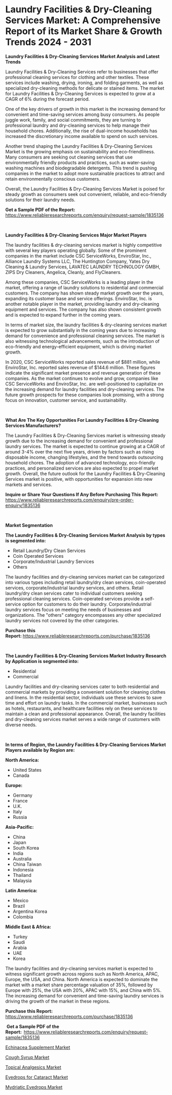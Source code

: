 <p><h1>Laundry Facilities & Dry-Cleaning Services Market: A Comprehensive Report of its Market Share & Growth Trends 2024 - 2031</h1></p><p><strong>Laundry Facilities & Dry-Cleaning Services Market Analysis and Latest Trends</strong></p>
<p><p>Laundry Facilities & Dry-Cleaning Services refer to businesses that offer professional cleaning services for clothing and other textiles. These services include washing, drying, ironing, and folding garments, as well as specialized dry-cleaning methods for delicate or stained items. The market for Laundry Facilities & Dry-Cleaning Services is expected to grow at a CAGR of 6% during the forecast period.</p><p>One of the key drivers of growth in this market is the increasing demand for convenient and time-saving services among busy consumers. As people juggle work, family, and social commitments, they are turning to professional laundry and dry-cleaning services to help manage their household chores. Additionally, the rise of dual-income households has increased the discretionary income available to spend on such services.</p><p>Another trend shaping the Laundry Facilities & Dry-Cleaning Services Market is the growing emphasis on sustainability and eco-friendliness. Many consumers are seeking out cleaning services that use environmentally friendly products and practices, such as water-saving washing machines and biodegradable detergents. This trend is pushing companies in the market to adopt more sustainable practices to attract and retain environmentally conscious customers.</p><p>Overall, the Laundry Facilities & Dry-Cleaning Services Market is poised for steady growth as consumers seek out convenient, reliable, and eco-friendly solutions for their laundry needs.</p></p>
<p><strong>Get a Sample PDF of the Report:&nbsp;</strong> <a href="https://www.reliableresearchreports.com/enquiry/request-sample/1835136">https://www.reliableresearchreports.com/enquiry/request-sample/1835136</a></p>
<p>&nbsp;</p>
<p><strong>Laundry Facilities & Dry-Cleaning Services Major Market Players</strong></p>
<p><p>The laundry facilities & dry-cleaning services market is highly competitive with several key players operating globally. Some of the prominent companies in the market include CSC ServiceWorks, EnviroStar, Inc., Alliance Laundry Systems LLC, The Huntington Company, Yates Dry Cleaning & Laundry Services, LAVATEC LAUNDRY TECHNOLOGY GMBH, ZIPS Dry Cleaners, Angelica, Cleanly, and FlyCleaners.</p><p>Among these companies, CSC ServiceWorks is a leading player in the market, offering a range of laundry solutions to residential and commercial customers. The company has shown steady market growth over the years, expanding its customer base and service offerings. EnviroStar, Inc. is another notable player in the market, providing laundry and dry-cleaning equipment and services. The company has also shown consistent growth and is expected to expand further in the coming years.</p><p>In terms of market size, the laundry facilities & dry-cleaning services market is expected to grow substantially in the coming years due to increasing demand for convenience and professional cleaning services. The market is also witnessing technological advancements, such as the introduction of eco-friendly and energy-efficient equipment, which is driving market growth.</p><p>In 2020, CSC ServiceWorks reported sales revenue of $881 million, while EnviroStar, Inc. reported sales revenue of $144.6 million. These figures indicate the significant market presence and revenue generation of these companies. As the market continues to evolve and grow, companies like CSC ServiceWorks and EnviroStar, Inc. are well-positioned to capitalize on the increasing demand for laundry facilities and dry-cleaning services. The future growth prospects for these companies look promising, with a strong focus on innovation, customer service, and sustainability.</p></p>
<p>&nbsp;</p>
<p><strong>What Are The Key Opportunities For Laundry Facilities & Dry-Cleaning Services Manufacturers?</strong></p>
<p><p>The Laundry Facilities & Dry-Cleaning Services market is witnessing steady growth due to the increasing demand for convenient and professional laundry services. The market is expected to continue growing at a CAGR of around 3-4% over the next five years, driven by factors such as rising disposable income, changing lifestyles, and the trend towards outsourcing household chores. The adoption of advanced technology, eco-friendly practices, and personalized services are also expected to propel market growth. Overall, the future outlook for the Laundry Facilities & Dry-Cleaning Services market is positive, with opportunities for expansion into new markets and services.</p></p>
<p><strong>Inquire or Share Your Questions If Any Before Purchasing This Report:</strong> <a href="https://www.reliableresearchreports.com/enquiry/pre-order-enquiry/1835136">https://www.reliableresearchreports.com/enquiry/pre-order-enquiry/1835136</a></p>
<p>&nbsp;</p>
<p><strong>Market Segmentation</strong></p>
<p><strong>The Laundry Facilities & Dry-Cleaning Services Market Analysis by types is segmented into:</strong></p>
<p><ul><li>Retail Laundry/Dry Clean Services</li><li>Coin Operated Services</li><li>Corporate/Industrial Laundry Services</li><li>Others</li></ul></p>
<p><p>The laundry facilities and dry-cleaning services market can be categorized into various types including retail laundry/dry clean services, coin-operated services, corporate/industrial laundry services, and others. Retail laundry/dry clean services cater to individual customers seeking professional cleaning services. Coin-operated services provide a self-service option for customers to do their laundry. Corporate/industrial laundry services focus on meeting the needs of businesses and organizations. The "others" category encompasses any other specialized laundry services not covered by the other categories.</p></p>
<p><strong>Purchase this Report:&nbsp;</strong><a href="https://www.reliableresearchreports.com/purchase/1835136">https://www.reliableresearchreports.com/purchase/1835136</a></p>
<p>&nbsp;</p>
<p><strong>The Laundry Facilities & Dry-Cleaning Services Market Industry Research by Application is segmented into:</strong></p>
<p><ul><li>Residential</li><li>Commercial</li></ul></p>
<p><p>Laundry facilities and dry-cleaning services cater to both residential and commercial markets by providing a convenient solution for cleaning clothes and linens. In the residential sector, individuals use these services to save time and effort on laundry tasks. In the commercial market, businesses such as hotels, restaurants, and healthcare facilities rely on these services to maintain a clean and professional appearance. Overall, the laundry facilities and dry-cleaning services market serves a wide range of customers with diverse needs.</p></p>
<p>&nbsp;</p>
<p><strong>In terms of Region, the Laundry Facilities & Dry-Cleaning Services Market Players available by Region are:</strong></p>
<p>
    <p> <strong> North America: </strong>
        <ul>
            <li>United States</li>
            <li>Canada</li>
        </ul>
        </p> 
    <p> <strong> Europe: </strong>
        <ul>
            <li>Germany</li>
            <li>France</li>
            <li>U.K.</li>
            <li>Italy</li>
            <li>Russia</li>
        </ul>
        </p> 
    <p> <strong> Asia-Pacific: </strong>
        <ul>
            <li>China</li>
            <li>Japan</li>
            <li>South Korea</li>
            <li>India</li>
            <li>Australia</li>
            <li>China Taiwan</li>
            <li>Indonesia</li>
            <li>Thailand</li>
            <li>Malaysia</li>
        </ul>
        </p> 
    <p> <strong> Latin America: </strong>
        <ul>
            <li>Mexico</li>
            <li>Brazil</li>
            <li>Argentina Korea</li>
            <li>Colombia</li>
        </ul>
        </p> 
    <p> <strong> Middle East & Africa: </strong>
        <ul>
            <li>Turkey</li>
            <li>Saudi</li>
            <li>Arabia</li>
            <li>UAE</li>
            <li>Korea</li>
        </ul>
    </p>
    </p>
<p><p>The laundry facilities and dry-cleaning services market is expected to witness significant growth across regions such as North America, APAC, Europe, the USA, and China. North America is expected to dominate the market with a market share percentage valuation of 35%, followed by Europe with 25%, the USA with 20%, APAC with 15%, and China with 5%. The increasing demand for convenient and time-saving laundry services is driving the growth of the market in these regions.</p></p>
<p><strong>Purchase this Report: </strong><a href="https://www.reliableresearchreports.com/purchase/1835136">https://www.reliableresearchreports.com/purchase/1835136</a></p>
<p>&nbsp;<strong>Get a Sample PDF of the Report:&nbsp;&nbsp;</strong><a href="https://www.reliableresearchreports.com/enquiry/request-sample/1835136">https://www.reliableresearchreports.com/enquiry/request-sample/1835136</a></p>
<p><strong></strong></p>
<p><p><a href="https://medium.com/@dianeharris83/echinacea-supplement-market-outlook-industry-overview-and-forecast-2024-to-2031-65f855db0a9c">Echinacea Supplement Market</a></p><p><a href="https://medium.com/@gracemoreno2019/cough-syrup-market-exploring-market-share-market-trends-and-future-growth-a9d65ff0d3a0">Cough Syrup Market</a></p><p><a href="https://medium.com/@gracemoreno2019/topical-analgesics-market-outlook-industry-overview-and-forecast-2024-to-2031-b3cceffe26a0">Topical Analgesics Market</a></p><p><a href="https://medium.com/@amypatel1993/eyedrops-for-cataract-market-exploring-market-share-market-trends-and-future-growth-35bf99e408ea">Eyedrops for Cataract Market</a></p><p><a href="https://medium.com/@amypatel1993/mydriatic-eyedrops-market-report-reveals-the-latest-trends-and-growth-opportunities-of-this-market-0724f1ec56d1">Mydriatic Eyedrops Market</a></p></p>